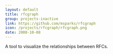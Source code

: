 ```yaml
---
layout: default
title: rfcgraph
group: projects-inactive
link: https://github.com/msparks/rfcgraph
icon: /projects/rfcgraph/rfcgraph.png
date: 2008-10-08
---
```


A tool to visualize the relationships between RFCs.
